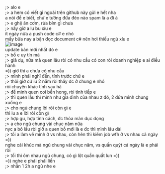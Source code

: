 ;> alo e<br>
;> a hem có viết gì ngoài trên github này gửi e hết nha<br>
a nói để e biết, chứ e tưởng đứa đéo nào spam là a đi à<br>
;> e ghệ ăn cơm, rửa bím gì chưa<br>
;> nãy giờ a lu bu xíu e<br>
ít ngày nữa a push code c# e nhó<br>
mấy bữa nay a bận đọc document c# nên hơi thiếu ngủ xíu e<br>
![image](https://github.com/user-attachments/assets/a4c8e9a0-1627-4d79-bdd1-e5126e1337b3)<br>
update bản mới nhất đó e<br>
;> bồ e uy tín mà<br>
;> giả dụ, nữa mà quen lâu ròi có nhu cầu có con ròi doanh nghiệp e ai điều hành<br>
=)) giờ thì a chưa có nhu cầu<br>
;> mình phải nghĩ đến, tính trước chứ e<br>
;> thôi giờ cứ iu 2 năm ròi thấy đc ở chung e nhó<br>
ròi chuyện khác tính sau há<br>
;> để mình quen coi bền hong, ròi tính tiếp e<br>
;> thì quen lâu thì mình như gia đình của nhau z đó, 2 đứa mình chung xuồng e<br>
;> cho ngủ chung lời ròi còn gì e<br>
thì iu a e lời ròi còn gì<br>
;> hợp gu, hợp tính cách, đc thỏa mãn dục dọng<br>
;> a cho ngủ chung vài chục năm nữa<br>
nyc a bỏ lâu ròi giờ a quen bồ mới là e đc thì mình lâu dài<br>
;> tối a làm về mình ở vs nhau, còn hên thì kiếm job wfh ở vs nhau cả ngày =))<br>
nghe cái khúc mà ngủ chung vài chục năm, vs quấn quýt cả ngày là e phái ròi<br>
;> tối thì ôm nhau ngủ chung, có gì lột quần quất lun =))<br>
=)) nghe e phái phái liền<br>
;> nhắn 1 2h a ngủ nhe e
